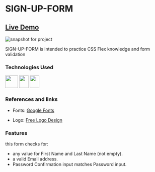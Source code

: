 # SIGN-UP-FORM

## [Live Demo](https://rue281.github.io/SIGN-UP-FORM/)



![snapshot for project](https://user-images.githubusercontent.com/22898745/181652198-caf78452-3f4e-4a9a-8dd2-72aa48407b89.png)



SIGN-UP-FORM is intended to practice CSS Flex knowledge and form validation 


### Technologies Used


[<img src="https://upload.wikimedia.org/wikipedia/commons/thumb/6/61/HTML5_logo_and_wordmark.svg/1200px-HTML5_logo_and_wordmark.svg.png" width="40" height="40"/>](https://www.w3.org/html/)
[<img src="https://upload.wikimedia.org/wikipedia/commons/thumb/d/d5/CSS3_logo_and_wordmark.svg/1200px-CSS3_logo_and_wordmark.svg.png" width="30" height="40"/>](https://developer.mozilla.org/en-US/docs/Web/CSS)
[<img src="https://upload.wikimedia.org/wikipedia/commons/thumb/d/d4/Javascript-shield.svg/397px-Javascript-shield.svg.png" width="30" height="40"/>](https://developer.mozilla.org/en-US/docs/Web/CSS)


### References and links

- Fonts: [Google Fonts](https://fonts.google.com/)

- Logo: [Free Logo Design](https://www.freelogodesign.org/)


### Features

this form checks for:
- any value for First Name and Last Name (not empty).
- a valid Email address.
- Password Confirmation input matches Password input.
